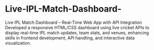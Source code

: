 # Live-IPL-Match-Dashboard-
Live IPL Match Dashboard – Real-Time Web App with API Integration Developed a responsive HTML/CSS dashboard using live cricket APIs to display real-time IPL match updates, team stats, and venues, enhancing skills in frontend development, API handling, and interactive data visualization.
